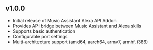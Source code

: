 ## v1.0.0

- Initial release of Music Assistant Alexa API Addon
- Provides API bridge between Music Assistant and Alexa skills
- Supports basic authentication
- Configurable port settings
- Multi-architecture support (amd64, aarch64, armv7, armhf, i386)